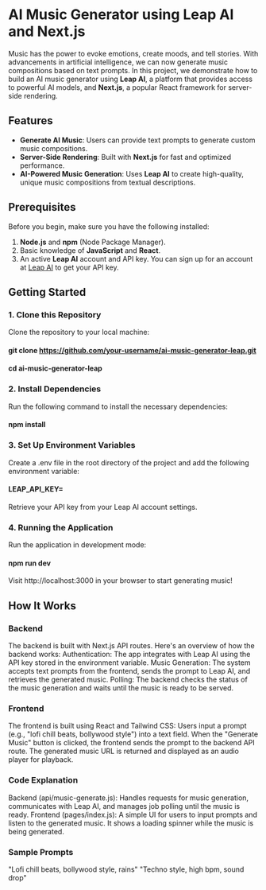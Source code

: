 # AI Music Generator using Leap AI and Next.js

Music has the power to evoke emotions, create moods, and tell stories. With advancements in artificial intelligence, we can now generate music compositions based on text prompts. In this project, we demonstrate how to build an AI music generator using **Leap AI**, a platform that provides access to powerful AI models, and **Next.js**, a popular React framework for server-side rendering.

## Features
- **Generate AI Music**: Users can provide text prompts to generate custom music compositions.
- **Server-Side Rendering**: Built with **Next.js** for fast and optimized performance.
- **AI-Powered Music Generation**: Uses **Leap AI** to create high-quality, unique music compositions from textual descriptions.

## Prerequisites
Before you begin, make sure you have the following installed:

1. **Node.js** and **npm** (Node Package Manager).
2. Basic knowledge of **JavaScript** and **React**.
3. An active **Leap AI** account and API key. You can sign up for an account at [Leap AI](https://leap-ai.com) to get your API key.

## Getting Started

### 1. Clone this Repository
  Clone the repository to your local machine:
  #### git clone https://github.com/your-username/ai-music-generator-leap.git
  #### cd ai-music-generator-leap
### 2. Install Dependencies
  Run the following command to install the necessary dependencies:
  #### npm install
### 3. Set Up Environment Variables
  Create a .env file in the root directory of the project and add the following environment variable:
  #### LEAP_API_KEY=<paste-your-token-here>
  Retrieve your API key from your Leap AI account settings.
### 4. Running the Application
  Run the application in development mode:
  #### npm run dev

Visit http://localhost:3000 in your browser to start generating music!

## How It Works
### Backend
The backend is built with Next.js API routes. Here's an overview of how the backend works:
  Authentication: The app integrates with Leap AI using the API key stored in the environment variable.
  Music Generation: The system accepts text prompts from the frontend, sends the prompt to Leap AI, and retrieves the generated music.
  Polling: The backend checks the status of the music generation and waits until the music is ready to be served.
### Frontend
  The frontend is built using React and Tailwind CSS:
  Users input a prompt (e.g., "lofi chill beats, bollywood style") into a text field.
  When the "Generate Music" button is clicked, the frontend sends the prompt to the backend API route.
  The generated music URL is returned and displayed as an audio player for playback.

### Code Explanation
  Backend (api/music-generate.js): Handles requests for music generation, communicates with Leap AI, and manages job polling until the music is ready.
  Frontend (pages/index.js): A simple UI for users to input prompts and listen to the generated music. It shows a loading spinner while the music is being generated.

### Sample Prompts
  "Lofi chill beats, bollywood style, rains"
  "Techno style, high bpm, sound drop"
